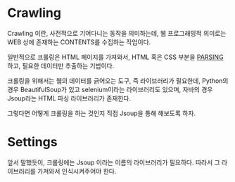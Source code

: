 # Crawling

Crawling 이란, 사전적으로 기어다니는 동작을 의미하는데, 웹 프로그래밍적 의미로는 WEB 상에 존재하는 CONTENTS를 수집하는 작업이다. 

일반적으로 크롤링은 HTML 페이지를 가져와서, HTML 혹은 CSS 부분을 [PARSING](https://na27.tistory.com/230) 하고,  필요한 데이터만 추출하는 기법이다. 

크롤링을 위해서는 웹의 데이터를 긁어오는 도구, 즉 라이브러리가 필요한데, Python의 경우 BeautifulSoup가 있고 selenium이라는 라이브러리도 있으며, 자바의 경우 Jsoup라는 HTML 파싱 라이브러리가 존재한다. 

그렇다면 어떻게 크롤링을 하는 것인지 직접 Jsoup을 통해 해보도록 하자. 

# Settings 

앞서 말했듯이, 크롤링에는 Jsoup 이라는 이름의 라이브러리가 필요하다. 따라서 그 라이브러리를 가져와서 인식시켜주어야 한다. 